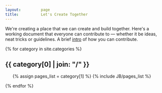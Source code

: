 ```yaml
---
layout:         page
title:          Let's Create Together
---
```


We're creating a place that we can create and build together. Here's a working document that everyone can contribute to &mdash; whether it be ideas, neat tricks or guidelines. A brief <a href="{{ BASE_PATH }}/contribute">intro</a> of how you can contribute.

<!-- 
  <h3>Posts</h3>
<ul class="posts">
  {% for post in site.posts %}
    <li><span>{{ post.date | date_to_string }}</span> &raquo; <a href="{{ BASE_PATH }}{{ post.url }}">{{ post.title }}</a></li>
  {% endfor %}
</ul>
-->

{% for category in site.categories %} 
  <h2 id="{{ category[0] }}-ref">{{ category[0] | join: "/" }}</h2>
  <ul>
    {% assign pages_list = category[1] %}  
    {% include JB/pages_list %}
  </ul>
{% endfor %}
